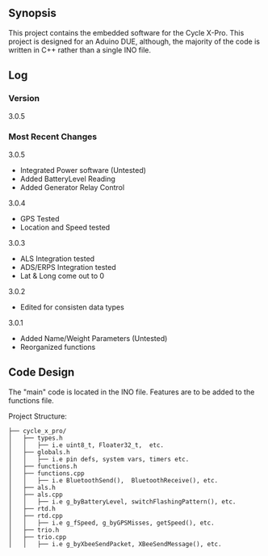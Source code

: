 ## Synopsis

This project contains the embedded software for the Cycle X-Pro. This project is designed for an Aduino DUE, although, the majority of the code is written in C++ rather than a single INO file.

## Log

### Version

3.0.5

### Most Recent Changes

3.0.5
- Integrated Power software (Untested)
- Added BatteryLevel Reading
- Added Generator Relay Control

3.0.4
- GPS Tested
- Location and Speed tested

3.0.3
- ALS Integration tested
- ADS/ERPS Integration tested
- Lat & Long come out to 0

3.0.2
- Edited for consisten data types

3.0.1
- Added Name/Weight Parameters (Untested)
- Reorganized functions

## Code Design

The "main" code is located in the INO file. Features are to be added to the functions file.

Project Structure:
```
├── cycle_x_pro/
│   ├── types.h
│   │   ├── i.e uint8_t, Floater32_t,  etc.
│   ├── globals.h
│   │   ├── i.e pin defs, system vars, timers etc.
│   ├── functions.h
│   ├── functions.cpp
│   │   ├── i.e BluetoothSend(),  BluetoothReceive(), etc.
│   ├── als.h
│   ├── als.cpp
│   │   ├── i.e g_byBatteryLevel, switchFlashingPattern(), etc.
│   ├── rtd.h
│   ├── rtd.cpp
│   │   ├── i.e g_fSpeed, g_byGPSMisses, getSpeed(), etc.
│   ├── trio.h
│   ├── trio.cpp
│   │   ├── i.e g_byXbeeSendPacket, XBeeSendMessage(), etc.

```

